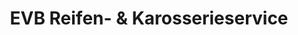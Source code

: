 ---
title: "EVB Reifen- & Karosserieservice"
url: /duisburg/evb-reifen-und-karosserieservice/
shop: Autowerkstatt
---